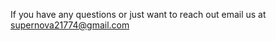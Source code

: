 If you have any questions or just want to reach out email us at [supernova21774@gmail.com](mailto:supernova21774@gmail)